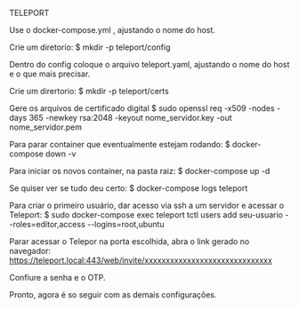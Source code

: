 TELEPORT

Use o docker-compose.yml , ajustando o nome do host.

Crie um diretorio: 
$ mkdir -p teleport/config

Dentro do config coloque o arquivo teleport.yaml, ajustando o nome do host e o que mais precisar.

Crie um dirertorio:
$ mkdir -p teleport/certs 

Gere os arquivos de certificado digital 
$ sudo openssl req -x509 -nodes -days 365 -newkey rsa:2048 -keyout nome_servidor.key -out nome_servidor.pem

Para parar container que eventualmente estejam rodando:
$ docker-compose down -v 

Para iniciar os novos container, na pasta raiz:
$ docker-compose up -d 

Se quiser ver se tudo deu certo:
$ docker-compose logs teleport 

Para criar o primeiro usuário, dar acesso via ssh a um servidor e acessar o Teleport:
$ sudo docker-compose exec teleport tctl users add seu-usuario --roles=editor,access --logins=root,ubuntu

Parar acessar o Telepor na porta escolhida, abra o link gerado no navegador:
  https://teleport.local:443/web/invite/xxxxxxxxxxxxxxxxxxxxxxxxxxxxxx

Confiure a senha e o OTP.

Pronto, agora é so seguir com as demais configurações.


